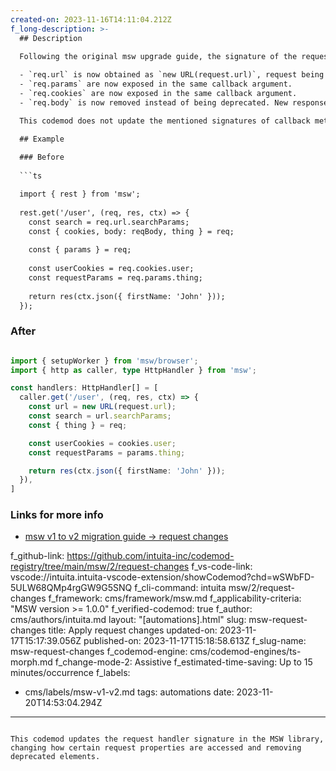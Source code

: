 ```yaml
---
created-on: 2023-11-16T14:11:04.212Z
f_long-description: >-
  ## Description

  Following the original msw upgrade guide, the signature of the request handler have changed. Some of the parameters have changed their type, some widely used objects are available directly on the callback argument object for convenience. Following changes are applied by this codemod:
  
  - `req.url` is now obtained as `new URL(request.url)`, request being a new object available for destructure from the single callback argument.
  - `req.params` are now exposed in the same callback argument.
  - `req.cookies` are now exposed in the same callback argument.
  - `req.body` is now removed instead of being deprecated. New response object now has a `.json()` method that should be the preferred way.

  This codemod does not update the mentioned signatures of callback methods due to the fact that there are more changes in other codemods included in the `upgrade-recipe` that rely on the old signature. To apply the changes, you will have to run the recipe or run a `callback-signature` codemod that will do only that and replace all the references of old signature arguments.

  ## Example
  
  ### Before
  
  ```ts

  import { rest } from 'msw';
  
  rest.get('/user', (req, res, ctx) => {
    const search = req.url.searchParams;
    const { cookies, body: reqBody, thing } = req;
  
    const { params } = req;
  
    const userCookies = req.cookies.user;
    const requestParams = req.params.thing;
  
    return res(ctx.json({ firstName: 'John' }));
  });

  ```
  
  ### After
  
  ```ts

  import { setupWorker } from 'msw/browser';
  import { http as caller, type HttpHandler } from 'msw';
  
  const handlers: HttpHandler[] = [
    caller.get('/user', (req, res, ctx) => {
      const url = new URL(request.url);
      const search = url.searchParams;
      const { thing } = req;
  
      const userCookies = cookies.user;
      const requestParams = params.thing;
  
      return res(ctx.json({ firstName: 'John' }));
    }),
  ]

  ```
  
  ### Links for more info

  -   [msw v1 to v2 migration guide -> request changes](https://mswjs.io/docs/migrations/1.x-to-2.x/#request-changes)
  
f_github-link: https://github.com/intuita-inc/codemod-registry/tree/main/msw/2/request-changes
f_vs-code-link: vscode://intuita.intuita-vscode-extension/showCodemod?chd=wSWbFD-5ULW68QMp4rgGW9G5SNQ
f_cli-command: intuita msw/2/request-changes
f_framework: cms/framework/msw.md
f_applicability-criteria: "MSW version >= 1.0.0"
f_verified-codemod: true
f_author: cms/authors/intuita.md
layout: "[automations].html"
slug: msw-request-changes
title: Apply request changes
updated-on: 2023-11-17T15:17:39.056Z
published-on: 2023-11-17T15:18:58.613Z
f_slug-name: msw-request-changes
f_codemod-engine: cms/codemod-engines/ts-morph.md
f_change-mode-2: Assistive
f_estimated-time-saving: Up to 15 minutes/occurrence
f_labels:
  - cms/labels/msw-v1-v2.md
tags: automations
date: 2023-11-20T14:53:04.294Z
---
```

This codemod updates the request handler signature in the MSW library, changing how certain request properties are accessed and removing deprecated elements.